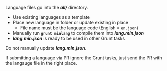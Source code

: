 Language files go into the ***all/*** directory.

 - Use existing languages as a template
 - Place new language in folder or update existing in place
   - File name must be the language code (English = `en.json`)
 - Manually run **`grunt minlang`** to compile them into ***lang.min.json***
 - ***lang.min.json*** is ready to be used in other Grunt tasks
 
Do not manually update ***lang.min.json***.

If submitting a language via PR ignore the Grunt tasks, just send the PR with the langauge file in the right place.

